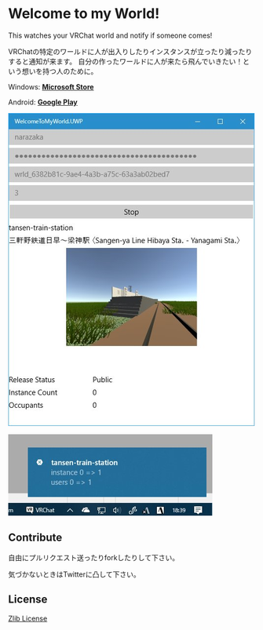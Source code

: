 # Welcome to my World!

This watches your VRChat world and notify if someone comes!

VRChatの特定のワールドに人が出入りしたりインスタンスが立ったり減ったりすると通知が来ます。
自分の作ったワールドに人が来たら飛んでいきたい！という想いを持つ人のために。

Windows: **[Microsoft Store](https://www.microsoft.com/store/apps/9NRCZQMHK8TS)**

Android: **[Google Play](https://play.google.com/store/apps/details?id=net.narazaka.welcome_to_my_world)**

![preview](scrn.jpg)

![notify](notify.jpg)

## Contribute

自由にプルリクエスト送ったりforkしたりして下さい。

気づかないときはTwitterに凸して下さい。

## License

[Zlib License](https://narazaka.net/license/Zlib?2018)
